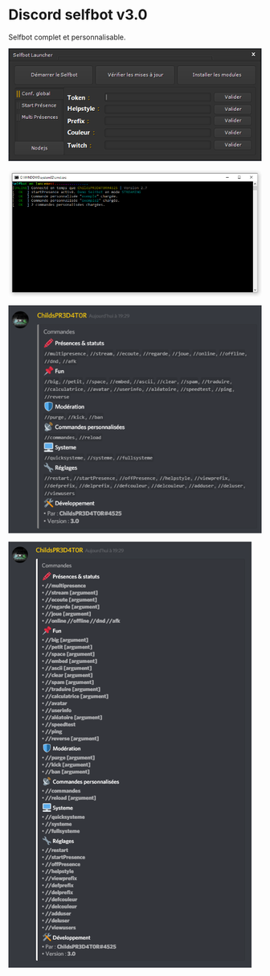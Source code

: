 # Discord selfbot v3.0
Selfbot complet et personnalisable.

![Launcher-image](https://github.com/aqwa/-/blob/master/Launcher-image.png)

![Console-image.png](https://github.com/aqwa/-/blob/master/Console-image.png)

![Help-image.png](https://github.com/aqwa/-/blob/master/Image-commandes.png)

![Help-image2.png](https://github.com/aqwa/-/blob/master/Image-commandes-2.png)
